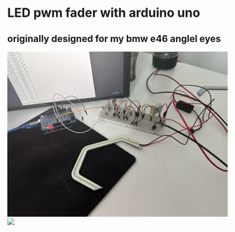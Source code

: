 # LED pwm fader with arduino uno

## originally designed for my bmw e46 anglel eyes

<img src="./resources/IMG_3918.jpeg">
<img src="./resources/fade_in.gif">
